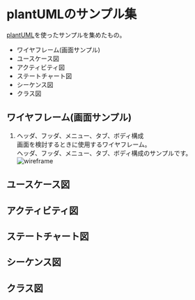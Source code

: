 # plantUMLのサンプル集
[plantUML](http://plantuml.com/)を使ったサンプルを集めたもの。
* ワイヤフレーム(画面サンプル)
* ユースケース図
* アクティビティ図
* ステートチャート図
* シーケンス図
* クラス図

## ワイヤフレーム(画面サンプル)
1. ヘッダ、フッダ、メニュー、タブ、ボディ構成  
   画面を検討するときに使用するワイヤフレーム。  
   ヘッダ、フッダ、メニュー、タブ、ボディ構成のサンプルです。  
   ![wireframe](http://hoge.png "wireframe")
## ユースケース図
## アクティビティ図
## ステートチャート図
## シーケンス図
## クラス図

